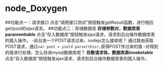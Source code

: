 # node_Doxygen
##功能点一：请求接口
点击“调用接口测试”按钮触发getResult函数，进行相应get/post的ajax请求。
##功能点二：存储数据库
**存储参数对，数据库表paramenttable**
点击“存入数据库”按钮触发ajax请求，请求到后台操作数据库表的插入操作。
 -前台发一个POST请求过来，nodejs怎么接收呢？
 	通过路由获取POST请求，通过`var post = yield parse(this);`获得POST传过来的值
 -对得到的值进行处理，怎么存进mysql数据库呢？
**存数请求体，数据库表invoketable**
点击“存入数据库”按钮触发ajax请求，请求到后台操作数据库表的插入操作。
